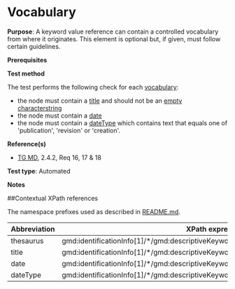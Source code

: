 # Vocabulary

**Purpose**: A keyword value reference can contain a controlled vocabulary from where it originates. This element is optional but, if given, must follow certain guidelines.

**Prerequisites**

**Test method**

The test performs the following check for each [vocabulary](#thesaurus):
* the node must contain a [title](#title) and should not be an [empty characterstring](http://inspire.ec.europa.eu/id/ats/metadata/1.3/iso-19115-19119/README#emptychar)
* the node must contain a [date](#date)
* the node must contain a [dateType](#dateType) which contains text that equals one of 'publication', 'revision' or 'creation'.

**Reference(s)**	 

* [TG MD](http://inspire.ec.europa.eu/id/ats/metadata/1.3/iso-19115-19119/README#ref_TG_MD), 2.4.2, Req 16, 17 & 18

**Test type**: Automated

**Notes**

##Contextual XPath references

The namespace prefixes used as described in [README.md](http://inspire.ec.europa.eu/id/ats/metadata/1.3/iso-19115-19119/README#namespaces).

Abbreviation                                   |  XPath expression (relative to gmd:MD_Metadata)
-----------------------------------------------| -------------------------------------------------------------------------
<a name="thesaurus"></a> thesaurus  | gmd:identificationInfo[1]/\*/gmd:descriptiveKeywords/\*/gmd:thesaurusName
<a name="title"></a> title  | gmd:identificationInfo[1]/\*/gmd:descriptiveKeywords/\*/gmd:thesaurusName/gmd:CI_Citation/gmd:title
<a name="date"></a> date  | gmd:identificationInfo[1]/\*/gmd:descriptiveKeywords/\*/gmd:thesaurusName/gmd:CI_Citation/gmd:date/\*/gmd:date/gco:Date
<a name="dateType"></a> dateType  | gmd:identificationInfo[1]/\*/gmd:descriptiveKeywords/\*/gmd:thesaurusName//gmd:CI_Citation/gmd:date/\*/gmd:dateType
